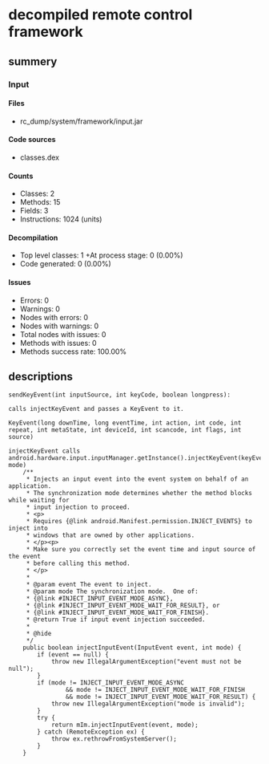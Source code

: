 # decompiled remote control framework

## summery

### Input

#### Files

+ rc_dump/system/framework/input.jar

#### Code sources

+ classes.dex

#### Counts

+ Classes: 2
+ Methods: 15
+ Fields: 3
+ Instructions: 1024 (units)

#### Decompilation

+ Top level classes: 1
+At process stage: 0 (0.00%)
+ Code generated: 0 (0.00%)

#### Issues

+ Errors: 0
+ Warnings: 0
+ Nodes with errors: 0
+ Nodes with warnings: 0
+ Total nodes with issues: 0
+ Methods with issues: 0
+ Methods success rate: 100.00%

## descriptions

```
sendKeyEvent(int inputSource, int keyCode, boolean longpress):

calls injectKeyEvent and passes a KeyEvent to it.

KeyEvent(long downTime, long eventTime, int action, int code, int repeat, int metaState, int deviceId, int scancode, int flags, int source) 

injectKeyEvent calls android.hardware.input.inputManager.getInstance().injectKeyEvent(keyEvent, mode)
    /**
     * Injects an input event into the event system on behalf of an application.
     * The synchronization mode determines whether the method blocks while waiting for
     * input injection to proceed.
     * <p>
     * Requires {@link android.Manifest.permission.INJECT_EVENTS} to inject into
     * windows that are owned by other applications.
     * </p><p>
     * Make sure you correctly set the event time and input source of the event
     * before calling this method.
     * </p>
     *
     * @param event The event to inject.
     * @param mode The synchronization mode.  One of:
     * {@link #INJECT_INPUT_EVENT_MODE_ASYNC},
     * {@link #INJECT_INPUT_EVENT_MODE_WAIT_FOR_RESULT}, or
     * {@link #INJECT_INPUT_EVENT_MODE_WAIT_FOR_FINISH}.
     * @return True if input event injection succeeded.
     *
     * @hide
     */
    public boolean injectInputEvent(InputEvent event, int mode) {
        if (event == null) {
            throw new IllegalArgumentException("event must not be null");
        }
        if (mode != INJECT_INPUT_EVENT_MODE_ASYNC
                && mode != INJECT_INPUT_EVENT_MODE_WAIT_FOR_FINISH
                && mode != INJECT_INPUT_EVENT_MODE_WAIT_FOR_RESULT) {
            throw new IllegalArgumentException("mode is invalid");
        }
        try {
            return mIm.injectInputEvent(event, mode);
        } catch (RemoteException ex) {
            throw ex.rethrowFromSystemServer();
        }
    }
```
